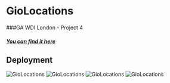 # GioLocations
###GA WDI London - Project 4
##### [You can find it here](https://giolocations.herokuapp.com/ "Here!")
## Deployment
![GioLocations](https://user-images.githubusercontent.com/20437891/32743865-a0e903ca-c8a5-11e7-9e55-4a9f76d4e876.png)
![GioLocations](https://user-images.githubusercontent.com/20437891/32744546-bed9f5b8-c8a7-11e7-83ae-68a266af3c3c.png)
![GioLocations](https://user-images.githubusercontent.com/20437891/32744554-c50ff63a-c8a7-11e7-8717-24d53e5448d4.png)
![GioLocations](https://user-images.githubusercontent.com/20437891/32744559-cb8143f2-c8a7-11e7-8458-904b35aa9a17.png)
